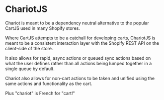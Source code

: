 # ChariotJS

Chariot is meant to be a dependency neutral alternative to the popular CartJS used in many Shopify stores.

Where CartJS attempts to be a catchall for developing carts, ChariotJS is meant to be a consistent interaction layer with the Shopify REST API on the client-side of the store.

It also allows for rapid, async actions or queued sync actions based on what the user defines rather than all actions being lumped together in a single queue by default.

Chariot also allows for non-cart actions to be taken and unified using the same actions and functionality as the cart.

Plus "chariot" is French for "cart!"
